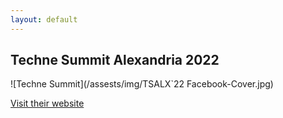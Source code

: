 ```yaml
---
layout: default
---
```


## Techne Summit Alexandria 2022
![Techne Summit](/assests/img/TSALX`22 Facebook-Cover.jpg)

[Visit their website](https://alex.technesummit.com/2022)
